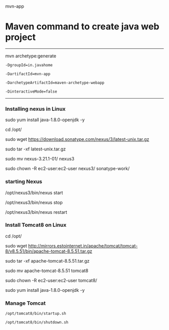 mvn-app

# Maven command to create java web project

-----
mvn archetype:generate 
	
    -DgroupId=in.javahome
    
	-DartifactId=mvn-app
    
	-DarchetypeArtifactId=maven-archetype-webapp
	
    -DinteractiveMode=false
  
  -------
### Installing nexus in Linux

sudo yum install java-1.8.0-openjdk -y

   cd /opt/
   
   sudo wget https://download.sonatype.com/nexus/3/latest-unix.tar.gz
   
   sudo tar -xf latest-unix.tar.gz
   
   sudo mv nexus-3.21.1-01/ nexus3
   
   sudo chown -R ec2-user:ec2-user nexus3/ sonatype-work/
   
  ### starting Nexus
   
   /opt/nexus3/bin/nexus start
   
   /opt/nexus3/bin/nexus stop
    
   /opt/nexus3/bin/nexus restart
   
   ###  Install Tomcat8 on Linux
   
   cd /opt/
   
   sudo wget http://mirrors.estointernet.in/apache/tomcat/tomcat-8/v8.5.51/bin/apache-tomcat-8.5.51.tar.gz
   
   sudo tar -xf apache-tomcat-8.5.51.tar.gz
   
   sudo mv apache-tomcat-8.5.51 tomcat8
   
   sudo chown -R ec2-user:ec2-user tomcat8/
   
   sudo yum install java-1.8.0-openjdk -y
   
   ### Manage Tomcat
   
    /opt/tomcat8/bin/startup.sh
    
    /opt/tomcat8/bin/shutdown.sh 
   
   
